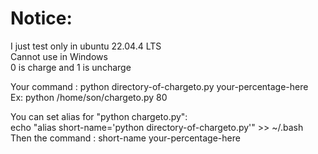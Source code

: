 #   Notice:
 I just test only in ubuntu 22.04.4 LTS<br>
 Cannot use in Windows <br>
 0 is charge and 1 is uncharge <br>

 Your command : python directory-of-chargeto.py your-percentage-here <br>
 Ex: python /home/son/chargeto.py 80<br>

 You can set alias for "python chargeto.py": <br>
 echo "alias short-name='python directory-of-chargeto.py'" >> ~/.bash <br>
 Then the command : short-name your-percentage-here <br>
